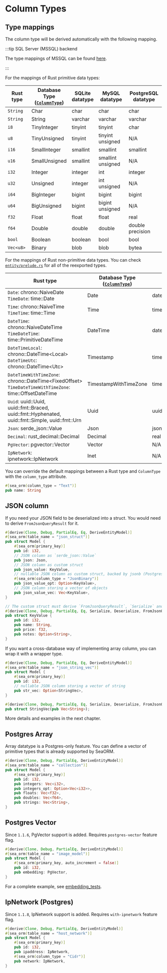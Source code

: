 # Column Types

## Type mappings

The column type will be derived automatically with the following mapping.

:::tip SQL Server (MSSQL) backend

The type mappings of MSSQL can be found [here](https://www.sea-ql.org/SeaORM-X/docs/generate-entity/entity-structure/).

:::

For the mappings of Rust primitive data types:

| Rust type | Database Type <br/> ([`ColumnType`](https://docs.rs/sea-orm/*/sea_orm/entity/enum.ColumnType.html)) | SQLite <br/> datatype | MySQL <br/> datatype | PostgreSQL <br/> datatype |
| --------- | --------- | --------- | --------- | --------- |
| `String` | Char | char | char | char |
| `String` | String | varchar | varchar | varchar |
| `i8` | TinyInteger | tinyint | tinyint | char |
| `u8` | TinyUnsigned | tinyint  | tinyint unsigned | N/A |
| `i16` | SmallInteger | smallint | smallint | smallint |
| `u16` | SmallUnsigned | smallint | smallint unsigned | N/A |
| `i32` | Integer | integer | int | integer |
| `u32` | Unsigned | integer | int unsigned | N/A |
| `i64` | BigInteger | bigint | bigint | bigint |
| `u64` | BigUnsigned | bigint | bigint unsigned | N/A |
| `f32` | Float | float | float | real |
| `f64` | Double | double | double | double precision |
| `bool` | Boolean | boolean | bool | bool |
| `Vec<u8>` | Binary | blob | blob | bytea |

For the mappings of Rust non-primitive data types. You can check [`entity/prelude.rs`](https://github.com/SeaQL/sea-orm/blob/master/src/entity/prelude.rs) for all of the reexported types.

| Rust type | Database Type <br/> ([`ColumnType`](https://docs.rs/sea-orm/*/sea_orm/entity/enum.ColumnType.html)) | SQLite <br/> datatype | MySQL <br/> datatype | PostgreSQL <br/> datatype |
| --------- | --------- | --------- | --------- | --------- |
| `Date`: chrono::NaiveDate <br/>`TimeDate`: time::Date | Date | date_text | date | date |
| `Time`: chrono::NaiveTime <br/>`TimeTime`: time::Time | Time | time_text | time | time |
| `DateTime`: chrono::NaiveDateTime <br/>`TimeDateTime`: time::PrimitiveDateTime | DateTime | datetime_text | datetime | timestamp |
| `DateTimeLocal`: chrono::DateTime&lt;Local&gt; <br/>`DateTimeUtc`: chrono::DateTime&lt;Utc&gt; | Timestamp | timestamp_text | timestamp | N/A |
| `DateTimeWithTimeZone`: chrono::DateTime&lt;FixedOffset&gt; <br/>`TimeDateTimeWithTimeZone`: time::OffsetDateTime | TimestampWithTimeZone | timestamp_with_timezone_text | timestamp | timestamp with time zone |
| `Uuid`: uuid::Uuid, uuid::fmt::Braced, uuid::fmt::Hyphenated, uuid::fmt::Simple, uuid::fmt::Urn | Uuid | uuid_text | binary(16) | uuid |
| `Json`: serde_json::Value | Json | json_text | json | json |
| `Decimal`: rust_decimal::Decimal | Decimal | real | decimal | decimal |
| `PgVector`: pgvector::Vector | Vector | N/A | N/A | vector |
| `IpNetwork`: ipnetwork::IpNetwork | Inet | N/A | N/A | inet |

You can override the default mappings between a Rust type and `ColumnType` with the `column_type` attribute.

```rust
#[sea_orm(column_type = "Text")]
pub name: String
```

## JSON column

If you need your JSON field to be deserialized into a struct. You would need to derive `FromJsonQueryResult` for it.

```rust
#[derive(Clone, Debug, PartialEq, Eq, DeriveEntityModel)]
#[sea_orm(table_name = "json_struct")]
pub struct Model {
    #[sea_orm(primary_key)]
    pub id: i32,
    // JSON column as `serde_json::Value`
    pub json: Json,
    // JSON column as custom struct
    pub json_value: KeyValue,
    // nullable JSON column as custom struct, backed by jsonb (Postgres only)
    #[sea_orm(column_type = "JsonBinary")]
    pub json_value_opt: Option<KeyValue>,
    // JSON column storing a vector of objects
    pub json_value_vec: Vec<KeyValue>,
}

// The custom struct must derive `FromJsonQueryResult`, `Serialize` and `Deserialize`
#[derive(Clone, Debug, PartialEq, Eq, Serialize, Deserialize, FromJsonQueryResult)]
pub struct KeyValue {
    pub id: i32,
    pub name: String,
    pub price: f32,
    pub notes: Option<String>,
}
```

If you want a cross-database way of implementing array column, you can wrap it with a wrapper type.

```rust
#[derive(Clone, Debug, PartialEq, Eq, DeriveEntityModel)]
#[sea_orm(table_name = "json_string_vec")]
pub struct Model {
    #[sea_orm(primary_key)]
    pub id: i32,
    // nullable JSON column storing a vector of string
    pub str_vec: Option<StringVec>,
}

#[derive(Clone, Debug, PartialEq, Eq, Serialize, Deserialize, FromJsonQueryResult)]
pub struct StringVec(pub Vec<String>);
```

More details and examples in the next chapter.

## Postgres Array

Array datatype is a Postgres-only feature. You can define a vector of primitive types that is already supported by SeaORM.

```rust
#[derive(Clone, Debug, PartialEq, DeriveEntityModel)]
#[sea_orm(table_name = "collection")]
pub struct Model {
    #[sea_orm(primary_key)]
    pub id: i32,
    pub integers: Vec<i32>,
    pub integers_opt: Option<Vec<i32>>,
    pub floats: Vec<f32>,
    pub doubles: Vec<f64>,
    pub strings: Vec<String>,
}
```

## Postgres Vector

Since `1.1.6`, PgVector support is added. Requires `postgres-vector` feature flag.

```rust
#[derive(Clone, Debug, PartialEq, DeriveEntityModel)]
#[sea_orm(table_name = "image_model")]
pub struct Model {
    #[sea_orm(primary_key, auto_increment = false)]
    pub id: i32,
    pub embedding: PgVector,
}
```

For a complete example, see [embedding_tests](https://github.com/SeaQL/sea-orm/blob/1.1.x/tests/embedding_tests.rs).

## IpNetwork (Postgres)

Since `1.1.8`, IpNetwork support is added. Requires `with-ipnetwork` feature flag.

```rust
#[derive(Clone, Debug, PartialEq, DeriveEntityModel)]
#[sea_orm(table_name = "host_network")]
pub struct Model {
    #[sea_orm(primary_key)]
    pub id: i32,
    pub ipaddress: IpNetwork,
    #[sea_orm(column_type = "Cidr")]
    pub network: IpNetwork,
}
